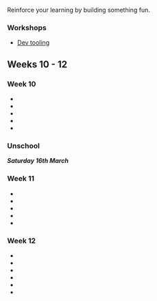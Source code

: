 Reinforce your learning by building something fun.

### Workshops

- [Dev tooling](/workshops/dev-tooling/)

## Weeks 10 - 12

### Week 10

-
-
-
-
-

### Unschool

**_Saturday 16th March_**

### Week 11

-
-
-
-
-

### Week 12

-
-
-
-
-
-
